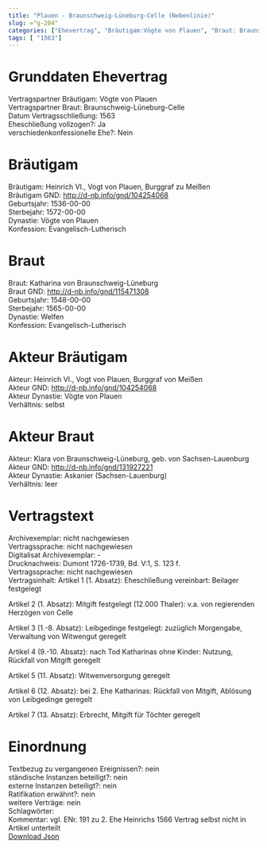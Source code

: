 ```yaml
---
title: "Plauen - Braunschweig-Lüneburg-Celle (Nebenlinie)"
slug: ="g-204"
categories: ["Ehevertrag", "Bräutigam:Vögte von Plauen", "Braut: Braunschweig-Lüneburg-Celle", "Eheschließung vollzogen?:Ja", "verschiedenkonfessionelle Ehe?:Nein", "Dynastie Bräutigam:Vögte von Plauen", "Akteur Bräutigam:Heinrich VI., Vogt von Plauen, Burggraf von Meißen", "Akteur Braut:Klara von Braunschweig-Lüneburg, geb. von Sachsen-Lauenburg", "Textbezug?:nein", "Ständisch?:nein", "Ratifikation?:nein", "Sonstiges?:nein", "Bräutigam:Vögte von Plauen", "Braut: Braunschweig-Lüneburg-Celle"]
tags: [ "1563"]
---
```

<!--more-->

# Grunddaten Ehevertrag

Vertragspartner Bräutigam: Vögte von Plauen<br>
Vertragspartner Braut: Braunschweig-Lüneburg-Celle<br>
Datum Vertragsschließung: 1563<br>
Eheschließung vollzogen?: Ja<br>
verschiedenkonfessionelle Ehe?: Nein<br>
# Bräutigam

Bräutigam: Heinrich VI., Vogt von Plauen, Burggraf zu Meißen<br>
Bräutigam GND: http://d-nb.info/gnd/104254068<br>
Geburtsjahr: 1536-00-00<br>
Sterbejahr: 1572-00-00<br>
Dynastie: Vögte von Plauen<br>
Konfession: Evangelisch-Lutherisch<br>
# Braut

Braut: Katharina von Braunschweig-Lüneburg<br>
Braut GND: http://d-nb.info/gnd/115471308<br>
Geburtsjahr: 1548-00-00<br>
Sterbejahr: 1565-00-00<br>
Dynastie: Welfen<br>
Konfession: Evangelisch-Lutherisch<br>
# Akteur Bräutigam

Akteur: Heinrich VI., Vogt von Plauen, Burggraf von Meißen<br>
Akteur GND: http://d-nb.info/gnd/104254068<br>
Akteur Dynastie: Vögte von Plauen<br>
Verhältnis: selbst<br>
# Akteur Braut

Akteur: Klara von Braunschweig-Lüneburg, geb. von Sachsen-Lauenburg<br>
Akteur GND: http://d-nb.info/gnd/131927221<br>
Akteur Dynastie: Askanier (Sachsen-Lauenburg)<br>
Verhältnis: leer<br>
# Vertragstext

Archivexemplar: nicht nachgewiesen<br>
Vertragssprache: nicht nachgewiesen<br>
Digitalisat Archivexemplar: -<br>
Drucknachweis: Dumont 1726-1739, Bd. V:1, S. 123 f.<br>
Vertragssprache: nicht nachgewiesen<br>
Vertragsinhalt: Artikel 1 (1. Absatz): Eheschließung vereinbart: Beilager festgelegt

Artikel 2 (1. Absatz): Mitgift festgelegt (12.000 Thaler): v.a. von regierenden Herzögen von Celle

Artikel 3 (1.-8. Absatz): Leibgedinge festgelegt: zuzüglich Morgengabe, Verwaltung von Witwengut geregelt

Artikel 4 (9.-10. Absatz): nach Tod Katharinas ohne Kinder: Nutzung, Rückfall von Mitgift geregelt

Artikel 5 (11. Absatz): Witwenversorgung geregelt

Artikel 6 (12. Absatz): bei 2. Ehe Katharinas: Rückfall von Mitgift, Ablösung von Leibgedinge geregelt

Artikel 7 (13. Absatz): Erbrecht, Mitgift für Töchter geregelt<br>
# Einordnung

Textbezug zu vergangenen Ereignissen?: nein<br>
ständische Instanzen beteiligt?: nein<br>
externe Instanzen beteiligt?: nein<br>
Ratifikation erwähnt?: nein<br>
weitere Verträge: nein<br>
Schlagwörter: <br>
Kommentar: vgl. ENr. 191 zu 2. Ehe Heinrichs 1566
Vertrag selbst nicht in Artikel unterteilt<br>
[Download Json](/vertraege/vertrag-204.json)